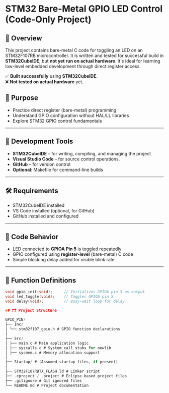 # STM32 Bare-Metal GPIO LED Control (Code-Only Project)

## 📝 Overview

This project contains bare-metal C code for toggling an LED on an STM32F107RB microcontroller. It is written and tested for successful build in **STM32CubeIDE**, but **not yet run on actual hardware**. It's ideal for learning low-level embedded development through direct register access.

✅ **Built successfully** using **STM32CubeIDE**.  
❌ **Not tested on actual hardware** yet.

## 🎯 Purpose

- Practice direct register (bare-metal) programming
- Understand GPIO configuration without HAL/LL libraries
- Explore STM32 GPIO control fundamentals

---

## 🔧 Development Tools

- **STM32CubeIDE** – for writing, compiling, and managing the project
- **Visual Studio Code** – for source control operations.
- **GitHub** – for version control
- **Optional**: Makefile for command-line builds

---

## 🛠 Requirements

- STM32CubeIDE installed
- VS Code installed (optional, for GitHub)
- GitHub installed and configured

---

## 🔌 Code Behavior

- LED connected to **GPIOA Pin 5** is toggled repeatedly
- GPIO configured using **register-level** (bare-metal) C code
- Simple blocking delay added for visible blink rate

---

## 🧠 Function Definitions

```c
void gpio_init(void);     // Initializes GPIOA pin 5 as output
void led_toggle(void);    // Toggles GPIOA pin 5
void delay(void);         // Busy-wait loop for delay

## 🗂️ Project Structure
 
GPIO_PIN/
├── Inc/
│ └── stm32f107_gpio.h # GPIO function declarations
│
├── Src/
│ ├── main.c # Main application logic
│ ├── syscalls.c # System call stubs for newlib
│ ├── sysmem.c # Memory allocation support
│
├── Startup/ # (Assumed startup files, if present)
│
├── STM32F107RBTX_FLASH.ld # Linker script
├── .cproject / .project # Eclipse-based project files
├── .gitignore # Git ignored files
└── README.md # Project documentation
